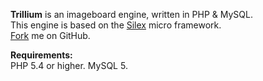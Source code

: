 **Trillium** is an imageboard engine, written in PHP & MySQL.  
This engine is based on the [Silex](http://silex.sensiolabs.org/) micro framework.  
[Fork](http://github.com/Kilte/trillium) me on GitHub.  

**Requirements:**  
PHP 5.4 or higher. MySQL 5.